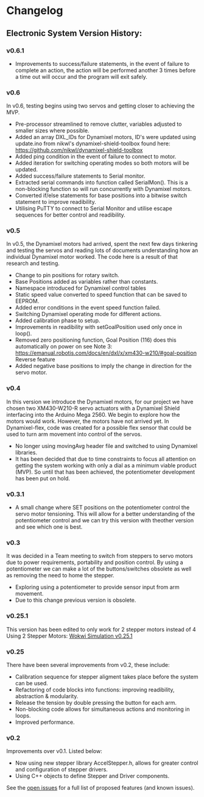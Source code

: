 # Changelog

## Electronic System Version History:

### v0.6.1
- Improvements to success/failure statements, in the event of failure to complete an action, the action will be performed another 3 times before a time out will occur and the program will exit safely.

### v0.6
In v0.6, testing begins using two servos and getting closer to achieving the MVP.
- Pre-processor streamlined to remove clutter, variables adjusted to smaller sizes where possible.
- Added an array DXL_IDs for Dynamixel motors, ID's were updated using update.ino from nikwl's dynamixel-shield-toolbox found here: https://github.com/nikwl/dynamixel-shield-toolbox
- Added ping condition in the event of failure to connect to motor.
- Added iteration for switching operating modes so both motors will be updated.
- Added success/failure statements to Serial monitor.
- Extracted serial commands into function called SerialMon(). This is a non-blocking function so will run concurrently with Dynamixel motors.
- Converted if/else statements for base positions into a bitwise switch statement to improve readibility.
- Utilising PuTTY to connect to Serial Monitor and utilise escape sequences for better control and readibility.


### v0.5
In v0.5, the Dynamixel motors had arrived, spent the next few days tinkering and testing the servos and reading lots of documents understanding how an individual Dynamixel motor worked. The code here is a result of that research and testing. 
- Change to pin positions for rotary switch.
- Base Positions added as variables rather than constants.
- Namespace introduced for Dynamixel control tables
- Static speed value converted to speed function that can be saved to EEPROM.
- Added error conditions in the event speed function failed.
- Switching Dynamixel operating mode for different actions.
- Added calibration phase to setup.
- Improvements in readibility with setGoalPosition used only once in loop().
- Removed zero positioning function, Goal Position (116) does this automatically on power on see Note 3: https://emanual.robotis.com/docs/en/dxl/x/xm430-w210/#goal-position
Reverse feature
- Added negative base positions to imply the change in direction for the servo motor.


### v0.4
In this version we introduce the Dynamixel motors, for our project we have chosen two XM430-W210-R servo actuators with a Dynamixel Shield interfacing into the Arduino Mega 2560. We begin to explore how the motors would work.
However, the motors have not arrived yet. In Dynamixel-flex, code was created for a possible flex sensor that could be used to turn arm movement into control of the servos.

- No longer using movingAvg header file and switched to using Dynamixel libraries.
- It has been decided that due to time constraints to focus all attention on getting the system working with only a dial as a minimum viable product (MVP). So until that has been achieved, the potentiometer development has been put on hold.


### v0.3.1
- A small change where SET positions on the potentiometer control the servo motor tensioning. This will allow for a better understanding of the potentiometer control and we can try this version with theother version and see which one is best.

### v0.3
It was decided in a Team meeting to switch from steppers to servo motors due to power requirements, portability 
and position control. By using a potentiometer we can make a lot of the buttons/switches obsolete as well as
removing the need to home the stepper. 
- Exploring using a potentiometer to provide sensor input from arm movement.
- Due to this change previous version is obsolete.

### v0.25.1
This version has been edited to only work for 2 stepper motors instead of 4
Using 2 Stepper Motors: [Wokwi Simulation v0.25.1](https://wokwi.com/projects/365491902229667841)

### v0.25
There have been several improvements from v0.2, these include:
- Calibration sequence for stepper aligment takes place before the system can be used. 
- Refactoring of code blocks into functions: improving readibility, abstraction & modularity.
- Release the tension by double pressing the button for each arm.
- Non-blocking code allows for simultaneous actions and monitoring in loops.
- Improved performance.

### v0.2
Improvements over v0.1. Listed below:
- Now using new stepper library AccelStepper.h, allows for greater control and configuration of stepper drivers.
- Using C++ objects to define Stepper and Driver components.

See the [open issues](https://github.com/LeonidasEng/Exoskeleton/issues) for a full list of proposed features (and known issues).